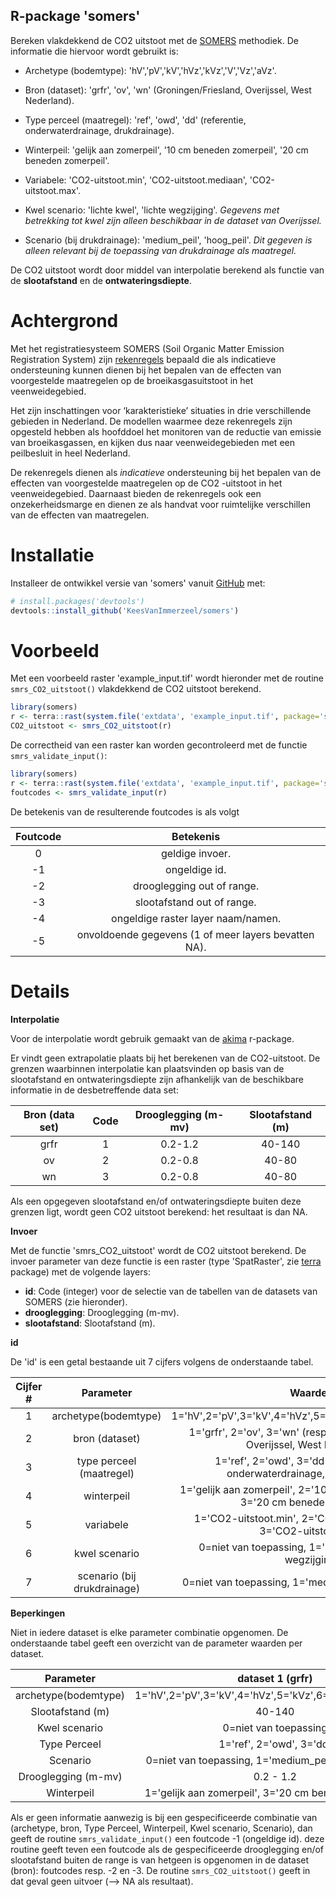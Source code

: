 
## R-package 'somers'

<!-- badges: start -->
<!-- badges: end -->

Bereken vlakdekkend de CO2 uitstoot met de [SOMERS](https://www.nobveenweiden.nl/wp-content/uploads/2022/12/SOMERS-1.0-hoofdrapport-2022-v4.0.pdf) methodiek. De informatie die hiervoor wordt gebruikt is:

* Archetype (bodemtype): 'hV','pV','kV','hVz','kVz','V','Vz','aVz'.

* Bron (dataset): 'grfr', 'ov', 'wn' (Groningen/Friesland, Overijssel, West Nederland).

* Type perceel (maatregel): 'ref', 'owd', 'dd' (referentie, onderwaterdrainage, drukdrainage).

* Winterpeil: 'gelijk aan zomerpeil', '10 cm beneden zomerpeil', '20 cm beneden zomerpeil'.

* Variabele: 'CO2-uitstoot.min', 'CO2-uitstoot.mediaan', 'CO2-uitstoot.max'.

* Kwel scenario: 'lichte kwel', 'lichte wegzijging'. *Gegevens met betrekking tot kwel zijn alleen beschikbaar in de dataset van Overijssel.*

* Scenario (bij drukdrainage): 'medium_peil', 'hoog_peil'. *Dit gegeven is alleen relevant bij de toepassing van drukdrainage als maatregel.*

De CO2 uitstoot wordt door middel van interpolatie berekend als functie van de **slootafstand** en de **ontwateringsdiepte**.  


# Achtergrond
Met het registratiesysteem SOMERS (Soil Organic Matter Emission Registration System) zijn 
[rekenregels](https://www.nobveenweiden.nl/rekenregels-somers/) bepaald die als indicatieve ondersteuning kunnen dienen bij het bepalen van de effecten van voorgestelde maatregelen op de broeikasgasuitstoot in het veenweidegebied.

Het zijn inschattingen voor ‘karakteristieke’ situaties in drie verschillende gebieden in Nederland. De modellen waarmee deze rekenregels zijn opgesteld hebben als hoofddoel het monitoren van de reductie van emissie van broeikasgassen, en kijken dus naar veenweidegebieden met een peilbesluit in heel Nederland.

De rekenregels dienen als *indicatieve* ondersteuning bij het bepalen van de effecten van voorgestelde maatregelen op de CO2 -uitstoot in het veenweidegebied. Daarnaast bieden de rekenregels ook een onzekerheidsmarge en dienen ze als handvat voor ruimtelijke verschillen van de effecten van maatregelen. 


# Installatie

Installeer de ontwikkel versie van 'somers' vanuit [GitHub](https://github.com/) met:

``` r
# install.packages('devtools')
devtools::install_github('KeesVanImmerzeel/somers')
```

# Voorbeeld

Met een voorbeeld raster 'example_input.tif' wordt hieronder met de routine `smrs_CO2_uitstoot()` vlakdekkend de CO2 uitstoot berekend. 

``` r
library(somers)
r <- terra::rast(system.file('extdata', 'example_input.tif', package='somers', mustWork=TRUE))
CO2_uitstoot <- smrs_CO2_uitstoot(r)
```

De correctheid van een raster kan worden gecontroleerd met de functie `smrs_validate_input()`:

``` r
library(somers)
r <- terra::rast(system.file('extdata', 'example_input.tif', package='somers', mustWork=TRUE))
foutcodes <- smrs_validate_input(r)
```

De betekenis van de resulterende foutcodes is als volgt

| Foutcode |                       Betekenis                      |
|:--------:|:----------------------------------------------------:|
|     0    |                    geldige invoer.                   |
|    -1    |                     ongeldige id.                    |
|    -2    |              drooglegging out of range.              |
|    -3    |              slootafstand out of range.              |
|    -4    |          ongeldige raster layer naam/namen.          |
|    -5    | onvoldoende gegevens (1 of meer layers bevatten NA). |


# Details


**Interpolatie**

Voor de interpolatie wordt gebruik gemaakt van de [akima](https://cran.r-project.org/web/packages/akima/index.html) r-package.  

Er vindt geen extrapolatie plaats bij het berekenen van de CO2-uitstoot. De grenzen waarbinnen interpolatie kan plaatsvinden op basis van de slootafstand en ontwateringsdiepte zijn afhankelijk van de beschikbare informatie in de desbetreffende data set:

| Bron (data set) | Code | Drooglegging (m-mv) | Slootafstand (m) |
|:---------------:|:----:|:-------------------:|:----------------:|
|       grfr      |   1  |       0.2-1.2       |      40-140      |
|        ov       |   2  |       0.2-0.8       |       40-80      |
|        wn       |   3  |       0.2-0.8       |       40-80      |

Als een opgegeven slootafstand en/of ontwateringsdiepte buiten deze grenzen ligt, wordt geen CO2 uitstoot berekend: het resultaat is dan NA.


**Invoer**

Met de functie 'smrs_CO2_uitstoot' wordt de CO2 uitstoot berekend. De invoer parameter van deze functie is een raster (type 'SpatRaster', zie [terra](https://cran.r-project.org/web/packages/terra/index.html) package) met de volgende layers:

* **id**: Code (integer) voor de selectie van de tabellen van de datasets van SOMERS (zie hieronder).
* **drooglegging**: Drooglegging (m-mv).
* **slootafstand**: Slootafstand (m).


**id**

De 'id' is een getal bestaande uit 7 cijfers volgens de onderstaande tabel.

| Cijfer # |          Parameter          |                                       Waarden                                      |
|:--------:|:---------------------------:|:----------------------------------------------------------------------------------:|
|     1    |     archetype(bodemtype)    | 1='hV',2='pV',3='kV',4='hVz',5='kVz',6='V',7='Vz',8='aVz'                          |
|     2    |        bron (dataset)       |  1='grfr', 2='ov', 3='wn' (resp. (Groningen/Friesland, Overijssel, West Nederland) |
|     3    |   type perceel (maatregel)  | 1='ref', 2='owd', 3='dd' (resp. referentie, onderwaterdrainage, drukdrainage).     |
|     4    |          winterpeil         | 1='gelijk aan zomerpeil', 2='10 cm beneden zomerpeil', 3='20 cm beneden zomerpeil' |
|     5    |          variabele          | 1='CO2-uitstoot.min', 2='CO2-uitstoot.mediaan', 3='CO2-uitstoot.max'               |
|     6    |        kwel scenario        | 0=niet van toepassing, 1='lichte kwel', 2='lichte wegzijging'                      |
|     7    | scenario (bij drukdrainage) | 0=niet van toepassing, 1='medium_peil', 2='hoog_peil'                              |

**Beperkingen**

Niet in iedere dataset is elke parameter combinatie opgenomen. De onderstaande tabel geeft een overzicht van de parameter waarden per dataset.

| Parameter | dataset 1 (grfr) | dataset 2 (ov) | dataset 3 (wn) |
|:---:|:---:|:---:|:---:|
| archetype(bodemtype) | 1='hV',2='pV',3='kV',4='hVz',5='kVz',6='V',7='Vz',8='aVz' | 1='hV',2='pV',3='kV',4='hVz',5='kVz',6='V',7='Vz',8='aVz' | 1='hV',2='pV',3='kV',4='hVz',5='kVz',6='V',7='Vz',8='aVz' |
| Slootafstand (m) | 40-140 | 40-80 | 40-80 |
| Kwel scenario | 0=niet van toepassing | 1='lichte kwel', 2='lichte wegzijging' | nvt |
| Type Perceel | 1='ref', 2='owd', 3='dd' | 1='ref', 2='owd', 3='dd' | 1='ref', 2='owd', 3='dd' |
| Scenario | 0=niet van toepassing, 1='medium_peil', 2='hoog_peil' | 0=niet van toepassing | 0=niet van toepassing |
| Drooglegging (m-mv) | 0.2 - 1.2 | 0.2 - 0,8 | 0.2 - 0,8 |
| Winterpeil | 1='gelijk aan zomerpeil', 3='20 cm beneden zomerpeil' | 1='gelijk aan zomerpeil', 2=10 cm beneden zomerpeil | 1='gelijk aan zomerpeil', 2='10 cm beneden zomerpeil' |

Als er geen informatie aanwezig is bij een gespecificeerde combinatie van (archetype, bron, Type Perceel, Winterpeil, Kwel scenario,  Scenario), dan geeft de routine `smrs_validate_input()` een foutcode -1 (ongeldige id). deze routine geeft teven een foutcode als de gespecificeerde drooglegging en/of slootafstand buiten de range is van hetgeen is opgenomen in de dataset (bron): foutcodes resp. -2 en -3. De routine `smrs_CO2_uitstoot()` geeft in dat geval geen uitvoer (--> NA als resultaat).

